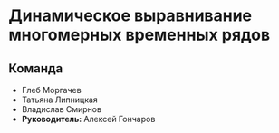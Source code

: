 # Динамическое выравнивание многомерных временных рядов

## Команда

* Глеб Моргачев
* Татьяна Липницкая
* Владислав Смирнов
* **Руководитель:** Алексей Гончаров
